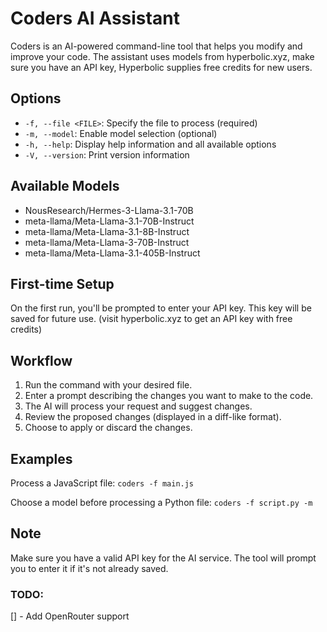 # Coders AI Assistant

Coders is an AI-powered command-line tool that helps you modify and improve your code.
The assistant uses models from hyperbolic.xyz, make sure you have an API key, Hyperbolic supplies free credits for new users.

## Options

- `-f, --file <FILE>`: Specify the file to process (required)
- `-m, --model`: Enable model selection (optional)
- `-h, --help`: Display help information and all available options
- `-V, --version`: Print version information

## Available Models

- NousResearch/Hermes-3-Llama-3.1-70B
- meta-llama/Meta-Llama-3.1-70B-Instruct
- meta-llama/Meta-Llama-3.1-8B-Instruct
- meta-llama/Meta-Llama-3-70B-Instruct
- meta-llama/Meta-Llama-3.1-405B-Instruct

## First-time Setup

On the first run, you'll be prompted to enter your API key. This key will be saved for future use.
(visit hyperbolic.xyz to get an API key with free credits)

## Workflow

1. Run the command with your desired file.
2. Enter a prompt describing the changes you want to make to the code.
3. The AI will process your request and suggest changes.
4. Review the proposed changes (displayed in a diff-like format).
5. Choose to apply or discard the changes.

## Examples

Process a JavaScript file:
`coders -f main.js`


Choose a model before processing a Python file:
`coders -f script.py -m`


## Note

Make sure you have a valid API key for the AI service. The tool will prompt you to enter it if it's not already saved.

### TODO:
[] - Add OpenRouter support
